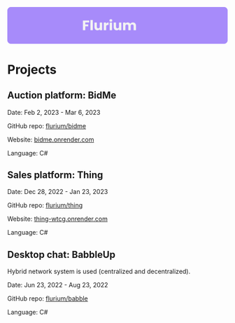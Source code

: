 ![banner](./banner.svg)

# Projects

## Auction platform: BidMe

Date: Feb 2, 2023 - Mar 6, 2023

GitHub repo: [flurium/bidme](https://github.com/flurium/bidme)

Website: [bidme.onrender.com](https://bidme.onrender.com)

Language: C#

## Sales platform: Thing

Date: Dec 28, 2022 - Jan 23, 2023

GitHub repo: [flurium/thing](https://github.com/flurium/thing)

Website: [thing-wtcg.onrender.com](https://thing-wtcg.onrender.com)

Language: C#

## Desktop chat: BabbleUp

Hybrid network system is used (centralized and decentralized).

Date: Jun 23, 2022 - Aug 23, 2022

GitHub repo: [flurium/babble](https://github.com/flurium/babble)

Language: C#
